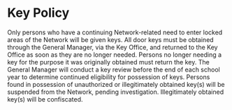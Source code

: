 # Key Policy

Only persons who have a continuing Network-related need to enter locked areas of the Network will be given keys. All door keys must be obtained through the General Manager, via the Key Office, and returned to the Key Office as soon as they are no longer needed. Persons no longer needing a key for the purpose it was originally obtained must return the key. The General Manager will conduct a key review before the end of each school year to determine continued eligibility for possession of keys. Persons found in possession of unauthorized or illegitimately obtained key\(s\) will be suspended from the Network, pending investigation. Illegitimately obtained key\(s\) will be confiscated.

